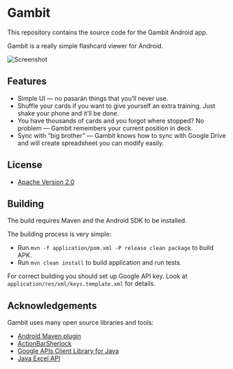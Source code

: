 # Gambit

This repository contains the source code for the Gambit Android app.

Gambit is a really simple flashcard viewer for Android.

![Screenshot](http://img4.imageshack.us/img4/856/shotua.png)

## Features

* Simple UI — no pasarán things that you’ll never use.
* Shuffle your cards if you want to give yourself an extra
training. Just shake your phone and it’ll be done.
* You have thousands of cards and you forgot where stopped?
No problem — Gambit remembers your current position in deck.
* Sync with “big brother” — Gambit knows how to sync with Google Drive
and will create spreadsheet you can modify easily.

## License

* [Apache Version 2.0](http://www.apache.org/licenses/LICENSE-2.0.html)

## Building

The build requires Maven and the Android SDK to be installed.

The building process is very simple:

* Run `mvn -f application/pom.xml -P release clean package` to build APK.
* Run `mvn clean install` to build application and run tests.

For correct building you should set up Google API key.
Look at `application/res/xml/keys.template.xml` for details.

## Acknowledgements

Gambit uses many open source libraries and tools:

* [Android Maven plugin](https://github.com/jayway/maven-android-plugin)
* [ActionBarSherlock](https://github.com/JakeWharton/ActionBarSherlock)
* [Google APIs Client Library for Java](http://code.google.com/p/google-api-java-client/)
* [Java Excel API](http://jexcelapi.sourceforge.net/)
